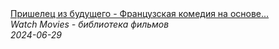 <!--2024-06-29 09:11:52-->
<div class="yb">
  <a class="nodecor" href="/posts.html?filmy/prishelec_iz_budushchego_-_francuzskaya_komediya_na_osnove_veb-seriala">
    <img class="preview" data-videoid="jU051KMWUGQ" src="https://i3.ytimg.com/vi/jU051KMWUGQ/hqdefault.jpg" align="middle" alt="">
  </a>
  <div class="inlbl text">
    <a class="nodecor" href="/posts.html?filmy/prishelec_iz_budushchego_-_francuzskaya_komediya_na_osnove_veb-seriala">Пришелец из будущего - Французская комедия на основе...</a><br>
    <i class="smaller2">Watch Movies - библиотека фильмов</i><br>
    <i class="smaller3">2024-06-29</i>
  </div>
</div>
